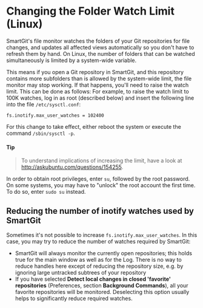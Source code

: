 # Changing the Folder Watch Limit (Linux)

SmartGit's file monitor watches the folders of your Git repositories for
file changes, and updates all affected views automatically so you don't
have to refresh them by hand. On Linux, the number of folders that can
be watched simultaneously is limited by a system-wide variable.

This means if you open a Git repository in SmartGit, and this repository
contains more subfolders than is allowed by the system-wide limit, the
file monitor may stop working. If that happens, you'll need to raise the
watch limit. This can be done as follows: For example, to raise the
watch limit to 100K watches, log in as root (described below) and insert
the following line into the file `/etc/sysctl.conf`:



``` text
fs.inotify.max_user_watches = 102400    
```



For this change to take effect, either reboot the system or execute the
command `/sbin/sysctl -p`.


#### Tip
>
>
>To understand implications of increasing the limit, have a look at
><http://askubuntu.com/questions/154255>.
>
>

In order to obtain root privileges, enter `su`, followed by the root
password. On some systems, you may have to "unlock" the root account the
first time. To do so, enter `sudo su` instead.

## Reducing the number of inotify watches used by SmartGit

Sometimes it's not possible to increase `fs.inotify.max_user_watches`.
In this case, you may try to reduce the number of watches required by
SmartGit:

-   SmartGit will always monitor the currently open repositories; this
    holds true for the main window as well as for the Log. There is no
    way to reduce handles here except of reducing the repository size,
    e.g. by ignoring large untracked subtrees of your repository
-   If you have selected **Detect local changes in closed 'favorite'
    repositories** (Preferences, section **Background Commands**), all
    your favorite repositories will be monitored. Deselecting this
    option usually helps to significantly reduce required watches.

 
